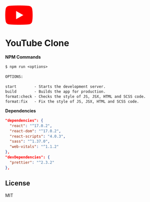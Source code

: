 ![YouTube Logo](./src/assets/images/logo-raw.png)

# YouTube Clone

**NPM Commands**
```shell
$ npm run <options>

OPTIONS:

start        - Starts the development server.
build        - Builds the app for production.
format:check - Checks the style of JS, JSX, HTML and SCSS code.
format:fix   - Fix the style of JS, JSX, HTML and SCSS code.
```

**Dependencies**
```json
"dependencies": {
  "react": "^17.0.2",
  "react-dom": "^17.0.2",
  "react-scripts": "4.0.3",
  "sass": "^1.37.0",
  "web-vitals": "^1.1.2"
},
"devDependencies": {
  "prettier": "^2.3.2"
},
```

## License

MIT
